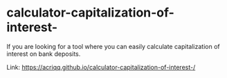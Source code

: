 # calculator-capitalization-of-interest-
If you are looking for a tool where you can easily calculate capitalization of interest on bank deposits.

Link:
https://acriqq.github.io/calculator-capitalization-of-interest-/
